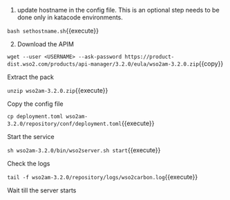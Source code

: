 1) update hostname in the config file. This is an optional step needs to be done only in katacode environments.

`bash sethostname.sh`{{execute}}

2) Download the APIM

`wget --user <USERNAME> --ask-password https://product-dist.wso2.com/products/api-manager/3.2.0/eula/wso2am-3.2.0.zip`{{copy}}

Extract the pack

`unzip wso2am-3.2.0.zip`{{execute}}

Copy the config file

`cp deployment.toml wso2am-3.2.0/repository/conf/deployment.toml`{{execute}}

Start the service

`sh wso2am-3.2.0/bin/wso2server.sh start`{{execute}}

Check the logs

`tail -f wso2am-3.2.0/repository/logs/wso2carbon.log`{{execute}}

Wait till the server starts
